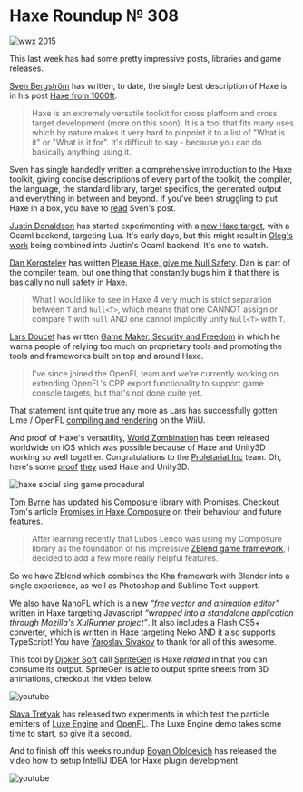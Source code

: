 [_template]: ../templates/roundup.html
[date]: / "2015-02-21 09:28:00"
[modified]: / "2015-02-21 13:55:00"
[published]: / "2015-02-21 13:55:00"
[“”]: a ""
# Haxe Roundup № 308

![wwx 2015](/img/305/wwx2015.png "WWX 2015 in Paris between 29th May and 1st June!")

This last week has had some pretty impressive posts, libraries and game releases.

[Sven Bergström][tw1] has written, to date, the single best description of Haxe is in 
his post [Haxe from 1000ft][l1].

> Haxe is an extremely versatile toolkit for cross platform and cross 
target development (more on this soon). It is a tool that fits many uses which 
by nature makes it very hard to pinpoint it to a list of "What is it" or 
"What is it for". It's difficult to say - because you can do basically 
anything using it.

Sven has single handedly written a comprehensive introduction to the Haxe toolkit,
giving concise descriptions of every part of the toolkit, the compiler, the language,
the standard library, target specifics, the generated output and everything in between
and beyond. If you've been struggling to put Haxe in a box, you have to [read][l1]
Sven's post.

[Justin Donaldson][tw2] has started experimenting with a [new Haxe target][l2], with
a Ocaml backend, targeting Lua. It's early days, but this might result in [Oleg's][tw3]
[work][l3] being combined into Justin's Ocaml backend. It's one to watch.

[Dan Korostelev][tw4] has written [Please Haxe, give me Null Safety][l4]. Dan is part 
of the compiler team, but one thing that constantly bugs him it that there is basically
no null safety in Haxe.

> What I would like to see in Haxe 4 very much is strict separation between 
`T` and `Null<T>`, which means that one CANNOT assign or compare `T` with `null` 
AND one cannot implicitly unify `Null<T>` with `T`.

[Lars Doucet][tw5] has written [Game Maker, Security and Freedom][l5] in which
he warns people of relying too much on proprietary tools and promoting the
tools and frameworks built on top and around Haxe.

> I've since joined the OpenFL team and we're currently working 
on extending OpenFL's CPP export functionality to support game 
console targets, but that's not done quite yet.

That statement isnt quite true any more as Lars has successfully gotten Lime / 
OpenFL [compiling and rendering][l6] on the WiiU.

And proof of Haxe's versatility, [World Zombination][l7] has been released worldwide
on iOS which was possible because of Haxe and Unity3D working 
so well together. Congratulations to the [Proletariat Inc][tw6] team. Oh, here's
some [proof][l8] [they][l9] used Haxe and Unity3D.

![haxe social sing game procedural](/img/308/sing.png "@blackmagic_mt procedural music game.")

[Tom Byrne][gh1] has updated his [Composure][l10] library with Promises. Checkout
Tom's article [Promises in Haxe Composure][l11] on their behaviour and future
features.

> After learning recently that Lubos Lenco was using my 
Composure library as the foundation of his impressive 
[ZBlend game framework][l12], I decided to add a few more really 
helpful features.

So we have Zblend which combines the Kha framework with Blender into a single
experience, as well as Photoshop and Sublime Text support.

We also have [NanoFL][l13] which is a new _“free vector and animation editor”_ 
written in Haxe targeting Javascript _“wrapped into a standalone application through
Mozilla's XulRunner project”_. It also includes a Flash CS5+ converter, which is
written in Haxe targeting Neko AND it also supports TypeScript! You have
[Yaroslav Sivakov][bit1] to thank for all of this awesome.

This tool by [Djoker Soft][tw9] call [SpriteGen][l16] is Haxe _related_ in that you can
consume its output. SpriteGen is able to output sprite sheets from 3D animations, 
checkout the video below.

![youtube](boBtVN4XSto)

[Slava Tretyak][tw8] has released two experiments in which test the particle emitters
of [Luxe Engine][l14] and [OpenFL][l15]. The Luxe Engine demo takes some time to start,
so give it a second.

And to finish off this weeks roundup [Boyan Ololoevich][tw7] has released the video
how to setup IntelliJ IDEA for Haxe plugin development.

![youtube](MwrzdBFaZkc)

[bit1]: https://bitbucket.org/yar3333 "@yar3333"

[gh1]: https://github.com/TomByrne "@TomByrne"

[tw9]: https://twitter.com/djokersoft "@djokersoft"
[tw8]: https://twitter.com/djnudnyj "@djnudnyj"
[tw7]: https://twitter.com/As3Boyan "@As3Boyan"
[tw6]: https://twitter.com/proletariat_inc "@proletariat_inc"
[tw5]: https://twitter.com/larsiusprime "@larsiusprime"
[tw4]: https://twitter.com/nadako "@nadako"
[tw3]: https://twitter.com/PeyTyPeyTy "@PeyTyPeyTy"
[tw2]: https://twitter.com/omgjjd "@omgjjd"
[tw1]: https://twitter.com/___discovery "@___discovery"

[l16]: https://github.com/akadjoker/spriteGen "SpriteGen on GitHub"
[l15]: http://blog.zame-dev.org/pub/particles/stresstest/ "Particle Emitter Test for OpenFL"
[l14]: http://blog.zame-dev.org/pub/particles/luxe/ "Particle Emitter Test for Luxe Engine"
[l13]: http://nanofl.com/ "NanoFL vector and animation editor"
[l12]: https://github.com/luboslenco/zblend "ZBlend on GitHub"
[l11]: http://www.tbyrne.org/promises-in-haxe-composure "Promises in Haxe Composure"
[l10]: https://github.com/TomByrne/composure "Composure on GitHub"
[l9]: https://twitter.com/dogles/status/568419873187102720 "World Zombination Haxe and Unity3D"
[l8]: http://proletariat.com/blog/tag/haxe/ "Proletariat Inc - Haxe and Unity3D"
[l7]: https://worldzombination.com/news/2015/02/19/world-zombination-available-worldwide-ios/ "World Zombination World Wide Release on iOS"
[l6]: https://twitter.com/larsiusprime/status/568892527878778881 "Lime and OpenFL on the WiiU"
[l5]: http://www.gamasutra.com/blogs/LarsDoucet/20150217/236674/Game_Maker_Security_and_Freedom.php "Game Marker, Security and Freedom"
[l4]: http://nadako.tumblr.com/post/111320874485/please-haxe-give-null-safety "Please Haxe, give me Null Safety"
[l3]: https://github.com/PeyTy/LuaXe "Lua Generator Target for Haxe on GitHub"
[l2]: https://github.com/jdonaldson/haxe/commits/haxe_lua "New Haxe target - Lua on GitHub"
[l1]: http://notes.underscorediscovery.com/haxe-from-1000ft/ "Haxe from 1000ft"